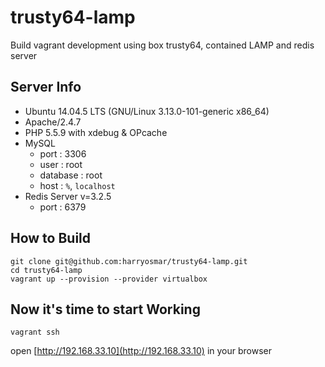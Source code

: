 # trusty64-lamp
Build vagrant development using box trusty64, contained LAMP and redis server

## Server Info
+ Ubuntu 14.04.5 LTS (GNU/Linux 3.13.0-101-generic x86_64)
+ Apache/2.4.7
+ PHP 5.5.9 with xdebug & OPcache
+ MySQL
  - port : 3306
  - user : root
  - database : root
  - host : `%`, `localhost`
+ Redis Server v=3.2.5
  - port : 6379

## How to Build
```
git clone git@github.com:harryosmar/trusty64-lamp.git
cd trusty64-lamp
vagrant up --provision --provider virtualbox
```

## Now it's time to start Working
```
vagrant ssh
```
open [http://192.168.33.10](http://192.168.33.10) in your browser
